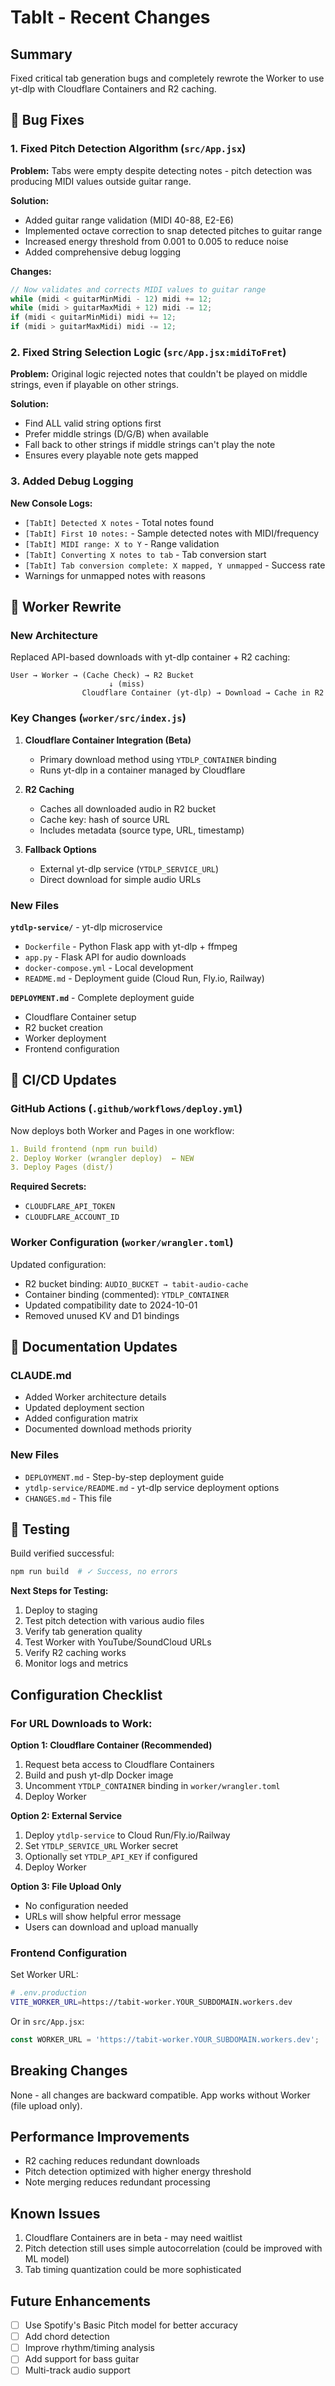 # TabIt - Recent Changes

## Summary

Fixed critical tab generation bugs and completely rewrote the Worker to use yt-dlp with Cloudflare Containers and R2 caching.

## 🐛 Bug Fixes

### 1. Fixed Pitch Detection Algorithm (`src/App.jsx`)

**Problem:** Tabs were empty despite detecting notes - pitch detection was producing MIDI values outside guitar range.

**Solution:**
- Added guitar range validation (MIDI 40-88, E2-E6)
- Implemented octave correction to snap detected pitches to guitar range
- Increased energy threshold from 0.001 to 0.005 to reduce noise
- Added comprehensive debug logging

**Changes:**
```javascript
// Now validates and corrects MIDI values to guitar range
while (midi < guitarMinMidi - 12) midi += 12;
while (midi > guitarMaxMidi + 12) midi -= 12;
if (midi < guitarMinMidi) midi += 12;
if (midi > guitarMaxMidi) midi -= 12;
```

### 2. Fixed String Selection Logic (`src/App.jsx:midiToFret`)

**Problem:** Original logic rejected notes that couldn't be played on middle strings, even if playable on other strings.

**Solution:**
- Find ALL valid string options first
- Prefer middle strings (D/G/B) when available
- Fall back to other strings if middle strings can't play the note
- Ensures every playable note gets mapped

### 3. Added Debug Logging

**New Console Logs:**
- `[TabIt] Detected X notes` - Total notes found
- `[TabIt] First 10 notes:` - Sample detected notes with MIDI/frequency
- `[TabIt] MIDI range: X to Y` - Range validation
- `[TabIt] Converting X notes to tab` - Tab conversion start
- `[TabIt] Tab conversion complete: X mapped, Y unmapped` - Success rate
- Warnings for unmapped notes with reasons

## 🔄 Worker Rewrite

### New Architecture

Replaced API-based downloads with yt-dlp container + R2 caching:

```
User → Worker → (Cache Check) → R2 Bucket
                      ↓ (miss)
                Cloudflare Container (yt-dlp) → Download → Cache in R2
```

### Key Changes (`worker/src/index.js`)

1. **Cloudflare Container Integration (Beta)**
   - Primary download method using `YTDLP_CONTAINER` binding
   - Runs yt-dlp in a container managed by Cloudflare

2. **R2 Caching**
   - Caches all downloaded audio in R2 bucket
   - Cache key: hash of source URL
   - Includes metadata (source type, URL, timestamp)

3. **Fallback Options**
   - External yt-dlp service (`YTDLP_SERVICE_URL`)
   - Direct download for simple audio URLs

### New Files

**`ytdlp-service/`** - yt-dlp microservice
- `Dockerfile` - Python Flask app with yt-dlp + ffmpeg
- `app.py` - Flask API for audio downloads
- `docker-compose.yml` - Local development
- `README.md` - Deployment guide (Cloud Run, Fly.io, Railway)

**`DEPLOYMENT.md`** - Complete deployment guide
- Cloudflare Container setup
- R2 bucket creation
- Worker deployment
- Frontend configuration

## 🚀 CI/CD Updates

### GitHub Actions (`.github/workflows/deploy.yml`)

Now deploys both Worker and Pages in one workflow:

```yaml
1. Build frontend (npm run build)
2. Deploy Worker (wrangler deploy)  ← NEW
3. Deploy Pages (dist/)
```

**Required Secrets:**
- `CLOUDFLARE_API_TOKEN`
- `CLOUDFLARE_ACCOUNT_ID`

### Worker Configuration (`worker/wrangler.toml`)

Updated configuration:
- R2 bucket binding: `AUDIO_BUCKET → tabit-audio-cache`
- Container binding (commented): `YTDLP_CONTAINER`
- Updated compatibility date to 2024-10-01
- Removed unused KV and D1 bindings

## 📝 Documentation Updates

### CLAUDE.md
- Added Worker architecture details
- Updated deployment section
- Added configuration matrix
- Documented download methods priority

### New Files
- `DEPLOYMENT.md` - Step-by-step deployment guide
- `ytdlp-service/README.md` - yt-dlp service deployment options
- `CHANGES.md` - This file

## 🧪 Testing

Build verified successful:
```bash
npm run build  # ✓ Success, no errors
```

**Next Steps for Testing:**
1. Deploy to staging
2. Test pitch detection with various audio files
3. Verify tab generation quality
4. Test Worker with YouTube/SoundCloud URLs
5. Verify R2 caching works
6. Monitor logs and metrics

## Configuration Checklist

### For URL Downloads to Work:

**Option 1: Cloudflare Container (Recommended)**
1. Request beta access to Cloudflare Containers
2. Build and push yt-dlp Docker image
3. Uncomment `YTDLP_CONTAINER` binding in `worker/wrangler.toml`
4. Deploy Worker

**Option 2: External Service**
1. Deploy `ytdlp-service` to Cloud Run/Fly.io/Railway
2. Set `YTDLP_SERVICE_URL` Worker secret
3. Optionally set `YTDLP_API_KEY` if configured
4. Deploy Worker

**Option 3: File Upload Only**
- No configuration needed
- URLs will show helpful error message
- Users can download and upload manually

### Frontend Configuration

Set Worker URL:
```bash
# .env.production
VITE_WORKER_URL=https://tabit-worker.YOUR_SUBDOMAIN.workers.dev
```

Or in `src/App.jsx`:
```javascript
const WORKER_URL = 'https://tabit-worker.YOUR_SUBDOMAIN.workers.dev';
```

## Breaking Changes

None - all changes are backward compatible. App works without Worker (file upload only).

## Performance Improvements

- R2 caching reduces redundant downloads
- Pitch detection optimized with higher energy threshold
- Note merging reduces redundant processing

## Known Issues

1. Cloudflare Containers are in beta - may need waitlist
2. Pitch detection still uses simple autocorrelation (could be improved with ML model)
3. Tab timing quantization could be more sophisticated

## Future Enhancements

- [ ] Use Spotify's Basic Pitch model for better accuracy
- [ ] Add chord detection
- [ ] Improve rhythm/timing analysis
- [ ] Add support for bass guitar
- [ ] Multi-track audio support
